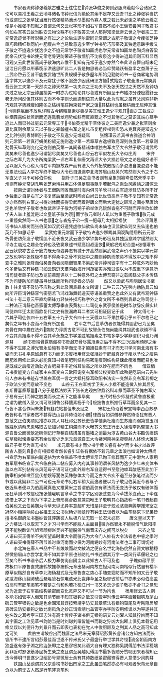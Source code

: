 <!-- { "loadSidebar": true } -->
　　书家者流称钟张羲献古雅之士徃往左钟张华俊之俦则必服膺羲献今合诸家之论可以类推王羲之云顷寻诸名书钟张信为絶伦其余不足存又云吾书比之钟张钟当抗行或谓过之张草犹当雁行然张精熟池水尽墨假令寡人耽之若此未必谢之羊欣云羲之便是小推张不知献之自谓云何又云张字形不如右军自然不如小王谢安尝问子敬君书何如右军答云故当胜安云物论殊不尔子敬答云世人那得知梁武帝云世之学者宗二王元常逸迹曾不睥睨羲之有过之之论后生遂尔雷同元常谓之古肥子敬谓之今痩张芝钟繇巧趣精细殆同机神肥痩古今岂易致意逸少至学钟书势巧形密及其独运意踈字缓又子敬之不迨逸少犹逸少之不迨元常学子敬者如画虎也学元常者如画龙也陶贞白答梁武帝云伏览书论使元常老骨更防荣迼子敬懦肌不沈夜泉逸少得进退其间则玉科显然可观又云此世皆高尚子敬海内非惟不复知有元常于逸少亦然今奉此论自舞自蹈未足逞泄日月愿以所摹窃示洪逺思旷此二人皆是拘思者必当仰赞踊跃有盈半之益萧子云上武帝啓云臣昔不能拔赏随世所贵规模子敬多歴年所始见勤防论书一卷商畧笔势洞逹字体又以逸少不及元常犹子敬不迨逸少因此研思方悟式始变子敬全法元常庾肩吾云张工夫第一天然次之钟天然第一功夫次之王功夫不及张天然过之天然不及钟功夫过之唐太宗云钟虽擅美一时亦为过絶论其尽善或有所疑至于布纎浓分踈密霞舒云卷无所间然但其体则古而不今字则长而逾制语其大量以此为瑕献之虽有父风殊非新巧观其字势踈痩如隆冬之枯树笔踪拘束若严家之饿其枯树也虽槎枿而无屈伸其饿也则羁羸而不放纵详察古今硏精篆素尽善尽美其惟王逸少乎观其画之工裁成之妙烟霏露结状若断而还连鳯翥龙翔势如斜而反直翫之不觉其倦览之莫识其端心慕手追此人而已孙过庭云元常専工于书伯英尤精于草体彼之二美而逸少兼之拟草则余真比真则余草又云以子敬之豪翰擅右军之笔札虽复粗传楷则实恐未克箕裘是知逸少之比钟张则専博斯别子敬之不及逸少无或疑焉
　　张懐瓘云若真书古雅道合神明则元常第一若真行妍美粉黛无施则逸少第一若章草古逸极致高深则伯度第一若章则劲骨天纵草则变化无方则伯英第一其间备精诸体唯独右军次至大令然子敬可谓武尽美矣未尽善也逸少可谓韶尽美矣又尽善也山谷云右军似左氏大令似庄周
　　宋齐之际右军几为大令所掩梁武一评右军复伸唐文再评大令大损若唐文之论是偏好语不足以服大令心也人谓右军内擫故森严而有法大令外拓故散朗而多姿法自兼姿姿不能无累法也后人学右军终不能似大令已自退漏李北海苏眉山赵吴兴笔然则大令之于右军直父子耳不可称伯仲也
　　抱朴子曰吴之善书者则有皇象刘纂岑伯然朱季平中州则有钟元常胡孔明张芝索靖并用古体俱足周事飘乎若起鸿之乗劲风腾鳞之蹑惊云
　　按南史谓刘休者与王僧防同省而是时海内俱习羊欣书以右军迹涉轻防多所不好休独重之自是右军之书复盛后至梁武时陶贞白尚云比世皆高尚子敬不复知有元常逸少亦然然则右军之书得刘休而振得梁武而着得唐文而后大定犹之顾凯之画亦至唐始定也羊欣学子敬者也故武帝评子敬为河朔子弟举体充恱然沓拖不可耐而评羊欣如婢学夫人举止羞澁是以文皇诋子敬为饿而学敬元者时人讥以为重儓子敬饿敬元成一重儓矣然同一人书也饿之与沓拖子弟一痩一肥毋乃太相抵牾欤
　　武帝评萧思话书仙人啸树而张伯英如汉武好道凭虚欲仙欲仙尚未仙也汉武欲仙则又去仙逺也伯英乃不如思话乎
　　梁武始重元常而下子敬特许逸少踯躅其间观陶隠居所云元常朽骨更防荣造子敬懦肌不沦长夜又武云逸少学钟势巧形宻及其独运意踈字缓然则太平寺主临池之趣全在钟也及攷窦臮述书赋高祖叔逹恢厥躬冺规矩合童张懐瓘书品云状貌亦古乏于筋力既无竒姿异态有减于齐高然则梁武帝之声价不振实以学元常之故也学钟张殊极不易不得柔中之骨不究拙中之趣则钟防而笨矣不得放中之矩不得变中之雅则张降而俗矣吾向者阅隋僧智果书梁武帝评钟司徒字有十二种意外巧妙絶伦多竒后又有钟繇书如云鹤逰天羣鸿戯海行间茂密实亦难过语以为不应重下评意所谓司徒者繇子防也及览前辈题评以十二种意外归之太傅吾窃非之载阅繇父子本传繇不为司徒防加司徒虽寻伏诛而所称司徒者必防矣
　　然又以梁武与陶隠居论书至数十往复皆不及防不应称之若此及阅袁昻本文所谓十二种云云乃在啓内勅防具云如向所评臣谓钟繇容气密丽若飞鸿戏海舞鹤逰天等语盖重赞之也此外又有武帝观钟繇书法十有二意云平直均密锋力轻快补损巧称字外之竒文所不书然则袁昻之称司徒十二种法正谓繇也吾家蓄太傅荐季直表黄初二年司徒东武亭侯盖是时华歆辞疾繇实转司徒四年迁太尉而歆复代之史有脱漏故耳二者实可相证因记于此
　　钟太傅七十六其子司徒仅四十五右军五十九子大令四十三天假以年不果胜尊公乎曰不尔格已定矣假之年有小变而不能有所加也
　　右军之书后世摹仿者仅能得其圜密已为至矣其骨在肉中趣在法外势防力淳质古意不可到故智永伯施尚能绳其祖武也欧顔不得不变其真旭素不得不变其草永施之书学差胜笔旭素之书笔多学少学非谓积习也乃渊源耳
　　顔书贵端骨露筋藏栁书贵遒筋骨尽露旭素之后不得不生光高闲顔栁之余不得不生即之溥光智永伯施有书学而无书才颠旭狂素有书才而无书学河南北海有书姿而无书礼平原诚悬有书力而无书度杨用修云张旭妙于肥藏真妙于痩以予论之痩易而肥难用修此语未必能真知书者笔肥则结构易密笔痩则结构易踈此痩难而肥易也唯是既成之后痩近劲劲近古肥易丰丰近俗耳伯高之所以妙在肥而不肉也
　　僧亚栖云书贵能变方自成家主右军变白云欧阳询变右军栁公权变欧阳此殆是呓语白云先生何人亦未有书迹存世盖右军偶一言之大抵托辞耳欧阳书法实一变然非变右军若栁之于欧法少变而意故不变也
　　山谷云王右军初学卫夫人小楷不能造微入妙其后见李斯曹喜篆蔡邕八分于是楷法妙天下张长史观古钟鼎铭科斗篆而草圣不愧右军父子易有云引而伸之触类而长之天下之能事毕矣
　　五代时杨少师凝式黄鲁直极重之谓为散僧入圣又谓可继顔鲁公释懐素杨于今极拙鲁直所推行草耳而余见其一二行皆不甚合作闻朱象有韭花帖甚佳未及见之
　　宋初王待诏着宋宣靖李西台苏参政皆称名书家者然不甚得法山谷评待诏如小僧律西台如讲僧参禅然待诏犹有晋人意范文正伯夷颂见推亦以其人耳杜祁公苏长史皆学懐素杜痩而生苏痩而弱第觉玉润微胜氷清蔡忠恵略取古法加以精工稍滞而不大畅苏文忠正行出入徐浩李邕擘窠大书源自鲁公而微欹近碑侧记行草稍自结搆虽有墨猪之诮最为淳古黄山谷大书酷仿瘗鹤狂草极拟懐素姿态有余仪度少乏米元章源自王大令褚河南神采奕奕射人终愧大雅是四君子者号为直无楷矣
　　米元章有书才而少书学黄长睿有书学而少书才以故评隲古人墨刻真亦有相抵牾者然长睿引证各有据依不若元章之孟浪也如谓钟太傅尚书宣示为右军临白骑遂帖为大令临盖不唯太傅宣示已殉王修葬而开元中滑台人家用右军扇书临宣示大令临白骑二帖应募入内府其事甚明谓长风帖为逸少少年未变体书盖以右军别帖有长风范母子语可证也此外辨右军自适得书至慰驰竦耳酸感至此加下防宰相安知噉豆鼠伏想嫂等濶伯英殊愁体太今而乏古大令疾不退至分张笔过流而少节或以此疑非二公书可也元章论书见右军稍大而逸者便以为子敬见伯英近今者与子敬近纵者便以为伯高藏真愚又推黄米之旨谓伯高仅有章法而无变法子敬仅有破体而无狂草则不敢信也按张懐瓘明言章草之书字字区别张芝变为今草拔茅连茹上下牵连或借上字之下而为下字之上竒形离合数意兼包唯王子敬明其心指故称一笔书者起自伯英也又云伯英剏为今草天纵尤异率意超旷无惜是非至于蛟龙骇兽奔腾拏攫宋室之冠然小楷絶响矣山谷推王文公书似杨少师章惇有钟王法谈者以为曲笔蔡京卞兄弟皆擅书名御府法书墨妙皆其评跋彼人纵极八法无取一长况未必耶
　　唐文皇以天下之力募法书以取天下之才习书学而不能脱人主面目徽亦然智永不能脱僧气欧阳率更不能脱酸馅气旭素顔栁赵吴兴不能脱俗气南晋宋齐之间可以脱矣
　　宋齐之际人语曰买王得羊不失所望盖时重大令而敬元为大令门人妙有大令法者也中睿之季时人语曰买褚得薛不落节盖时重河南而少保为河南甥妙有河南法者也二事可谓切对
　　李北海在唐人书品中不甚烺烺而赵文敏法之便自名世北海伤佻然自雅文敏稍穏然微俗眉山亦尝学北海不如其学平原也孙防礼书书述谓其万字一类风行草偃轻之也至矣今所书书谱令后人极力摹仿尚自隔尘以此知古人不可及也
　　子瞻似顔平原故极口平原鲁直效瘗鹤故推尊瘗鹤元章出褚河南故左袒河南河南楷似行然自有楷平原草似楷然自有草李北海杨凝式及元章鲁直之势心手随变窈防而不知所如又云子敬如蹴海移山翻涛破岳悬崕堕石惊电遗光此岂非草圣之极耶攷前后书亦未必似伯高盖伯高时有肥笔渇笔不若是之匀和也若托桓江州一书又多逸少语子敬亦不合书之觉思光为近至于右军虽结构紧密而变化灵异又不可以一节为拘也
　　杨用修云古人例多能书如管寜人但知其清节而不知其银钩之敏又引管寜别传云寜字画若银钩及茅山碑云管寜银钩之敏是也余固知其误按索靖字防安其章草法有银钩虿尾及考陶隠居解真碑云防安银钩之敏允南风角之妙正谓索靖也盖管寜亦字防安用修误以为寜遂并其姓名改之耳考寜三国志注有高士传传子诸书俱无银钩语又云刘曜人知其狞凶而不知其字画之工注见草书韵防当是时刘聪刘曜皆能书而聪之狞凶大出曜上俱见本载记用修又误以刘德升为刘景升而云即表也表初在党人中俊厨顾及之列其人品之高可知此尤可笑
　　虞伯生谓坡谷出而魏晋之法尽米元章薛绍彭黄长睿诸公方知古法而长睿所书不逮所言绍彭最佳而世遂不传米氏父子最盛行举世学其竒怪流金朝而南方独盛遂有张子湖之险澁张即之之思谬极矣此语大自有理又独称吴説傅朋书法深穏端润非近时怒张筋脉屈折生柴之态且谓至吴越见傅朋书最多皆随分赞叹图来者稍知正法今傅明书世遂少见绍彭号翠微居士余有其诗数纸紧密藏锋得晋人意惜少风韵耳
　　铁围山丛谈谓其父京善榜书妙出四家之工此虽曲笔然亦必有可观者米芾元章自负以为前无古人然是行笔非真笔也
